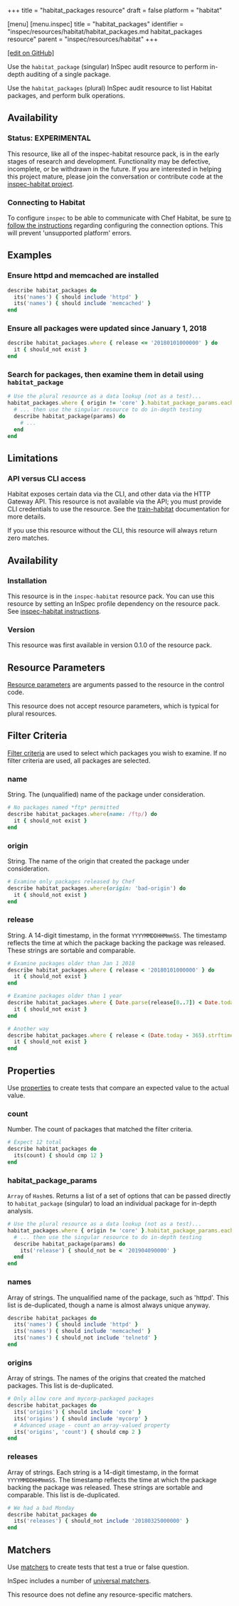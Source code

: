 +++
title = "habitat_packages resource"
draft = false
platform = "habitat"

[menu]
  [menu.inspec]
    title = "habitat_packages"
    identifier = "inspec/resources/habitat/habitat_packages.md habitat_packages resource"
    parent = "inspec/resources/habitat"
+++

[\[edit on GitHub\]](https://github.com/inspec/inspec/blob/master/www/content/inspec/resources/habitat_packages.md)

Use the `habitat_package` (singular) InSpec audit resource to perform in-depth auditing of a single package.

Use the `habitat_packages` (plural) InSpec audit resource to list Habitat packages, and perform bulk operations.

## Availability

### Status: EXPERIMENTAL

This resource, like all of the inspec-habitat resource pack, is in the early stages of research and development. Functionality may be defective, incomplete, or be withdrawn in the future. If you are interested in helping this project mature, please join the conversation or contribute code at the [inspec-habitat project](https://github.com/inspec/inspec-habitat).

### Connecting to Habitat

To configure `inspec` to be able to communicate with Chef Habitat, be sure [to follow the instructions](https://github.com/inspec/inspec-habitat#configuring-inspec-to-reach-habitat) regarding configuring the connection options. This will prevent 'unsupported platform' errors.

## Examples

### Ensure httpd and memcached are installed

```ruby
describe habitat_packages do
  its('names') { should include 'httpd' }
  its('names') { should include 'memcached' }
end
```

### Ensure all packages were updated since January 1, 2018

```ruby
describe habitat_packages.where { release <= '20180101000000' } do
  it { should_not exist }
end
```

### Search for packages, then examine them in detail using `habitat_package`

```ruby
# Use the plural resource as a data lookup (not as a test)...
habitat_packages.where { origin != 'core' }.habitat_package_params.each do |params|
  # ... then use the singular resource to do in-depth testing
  describe habitat_package(params) do
    # ...
  end
end
```

## Limitations

### API versus CLI access

Habitat exposes certain data via the CLI, and other data via the HTTP Gateway API. This resource is not available via the API; you must provide CLI credentials to use the resource. See the [train-habitat](https://github.com/inspec/train-habitat) documentation for more details.

If you use this resource without the CLI, this resource will always return zero matches.

## Availability

### Installation

This resource is in the `inspec-habitat` resource pack. You can use this resource by setting an InSpec profile dependency on the resource pack. See [inspec-habitat instructions](https://github.com/inspec/inspec-habitat#installation).

### Version

This resource was first available in version 0.1.0 of the resource pack.

## Resource Parameters

[Resource parameters](/inspec/glossary/#resource-parameter) are arguments passed to the resource in the control code.

This resource does not accept resource parameters, which is typical for plural resources.

## Filter Criteria

[Filter criteria](/inspec/glossary/#filter-criteria) are used to select which packages you wish to examine. If no filter criteria are used, all packages are selected.

### name

String. The (unqualified) name of the package under consideration.

```ruby
# No packages named *ftp* permitted
describe habitat_packages.where(name: /ftp/) do
  it { should_not exist }
end
```

### origin

String. The name of the origin that created the package under consideration.

```ruby
# Examine only packages released by Chef
describe habitat_packages.where(origin: 'bad-origin') do
  it { should_not exist }
end
```

### release

String. A 14-digit timestamp, in the format `YYYYMMDDHHMmmSS`. The timestamp reflects the time at which the package backing the package was released. These strings are sortable and comparable.

```ruby
# Examine packages older than Jan 1 2018
describe habitat_packages.where { release < '20180101000000' } do
  it { should_not exist }
end

# Examine packages older than 1 year
describe habitat_packages.where { Date.parse(release[0..7]) < Date.today - 365 } do
  it { should_not exist }
end

# Another way
describe habitat_packages.where { release < (Date.today - 365).strftime('%Y%m%d000000') } do
  it { should_not exist }
end

```

## Properties

Use [properties](/inspec/glossary/#property) to create tests that compare an expected value to the actual value.

### count

Number. The count of packages that matched the filter criteria.

```ruby
# Expect 12 total
describe habitat_packages do
  its(count) { should cmp 12 }
end
```

### habitat_package_params

`Array` of `Hash`es. Returns a list of a set of options that can be passed directly to `habitat_package` (singular) to load an individual package for in-depth analysis.

```ruby
# Use the plural resource as a data lookup (not as a test)...
habitat_packages.where { origin != 'core' }.habitat_package_params.each do |params|
  # ... then use the singular resource to do in-depth testing
  describe habitat_package(params) do
    its('release') { should_not be < '201904090000' }
  end
end
```

### names

Array of strings. The unqualified name of the package, such as 'httpd'. This list is de-duplicated, though a name is almost always unique anyway.

```ruby
describe habitat_packages do
  its('names') { should include 'httpd' }
  its('names') { should include 'memcached' }
  its('names') { should_not include 'telnetd' }
end
```

### origins

Array of strings. The names of the origins that created the matched packages.
This list is de-duplicated.

```ruby
# Only allow core and mycorp-packaged packages
describe habitat_packages do
  its('origins') { should include 'core' }
  its('origins') { should include 'mycorp' }
  # Advanced usage - count an array-valued property
  its('origins', 'count') { should cmp 2 }
end
```

### releases

Array of strings. Each string is a 14-digit timestamp, in the format `YYYYMMDDHHMmmSS`. The timestamp reflects the time at which the package backing the package was released. These strings are sortable and comparable. This list is de-duplicated.

```ruby
# We had a bad Monday
describe habitat_packages do
  its('releases') { should_not include '20180325000000' }
end
```

## Matchers

Use [matchers](/inspec/glossary/#matcher) to create tests that test a true or false question.

InSpec includes a number of [universal matchers](/inspec/matchers/).

This resource does not define any resource-specific matchers.
